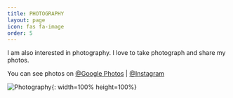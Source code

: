 ```yaml
---
title: PHOTOGRAPHY
layout: page
icon: fas fa-image
order: 5
---
```


<p>I am also interested in photography. I love to take photograph and share my photos.</p>
<p >You can see photos on <a href="https://photos.app.goo.gl/SJ9NYCk8so8oJRQz7">@Google Photos</a> | <a href="https://www.instagram.com/zawzaw.me">@Instagram</a>
</p>

![Photography](https://s20.postimg.cc/5h3fp57ot/mobilephotography-zatt.png){: width=100% height=100%}
